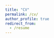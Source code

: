 ```yaml
---
title: "CV"
permalink: /cv/
author_profile: true
redirect_from:
  - /resume
---
```


<object data="../Persch_CV.pdf" width="1000" height="1000" type='application/pdf'></object>
